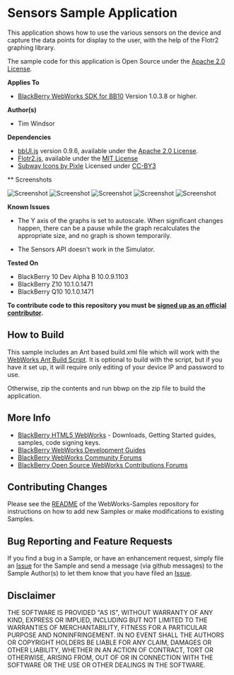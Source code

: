 # Sensors Sample Application

This application shows how to use the various sensors on the device and capture the data points for display to the user, with the help of the Flotr2 graphing library.

The sample code for this application is Open Source under the [Apache 2.0 License](http://www.apache.org/licenses/LICENSE-2.0.html).

**Applies To**

* [BlackBerry WebWorks SDK for BB10](https://developer.blackberry.com/html5/) Version 1.0.3.8 or higher.


**Author(s)** 

* Tim Windsor

**Dependencies**

* [bbUI.js](https://github.com/blackberry/bbUI.js) version 0.9.6, available under the [Apache 2.0 License](http://www.apache.org/licenses/LICENSE-2.0.html).
* [Flotr2.js](https://github.com/HumbleSoftware/Flotr2), available under the [MIT License]()
* [Subway Icons by Pixle](http://subway.pixle.pl/rim/) Licensed under [CC-BY3](http://creativecommons.org/licenses/by/3.0/)

** Screenshots 

![Screenshot](https://raw.github.com/blackberry/BB10-WebWorks-Samples/master/Sensors/screenshots/IMG_00000004.png)
![Screenshot](https://raw.github.com/blackberry/BB10-WebWorks-Samples/master/Sensors/screenshots/IMG_00000003.png)
![Screenshot](https://raw.github.com/blackberry/BB10-WebWorks-Samples/master/Sensors/screenshots/IMG_00000002.png)
![Screenshot](https://raw.github.com/blackberry/BB10-WebWorks-Samples/master/Sensors/screenshots/IMG_00000001.png)
![Screenshot](https://raw.github.com/blackberry/BB10-WebWorks-Samples/master/Sensors/screenshots/Q10-1.png)

**Known Issues**

* The Y axis of the graphs is set to autoscale. When significant changes happen, there can be a pause while the graph recalculates the appropriate size, and no graph is shown temporarily.

* The Sensors API doesn't work in the Simulator.

**Tested On**
* BlackBerry 10 Dev Alpha B 10.0.9.1103
* BlackBerry Z10 10.1.0.1471
* BlackBerry Q10 10.1.0.1471


**To contribute code to this repository you must be [signed up as an official contributor](http://blackberry.github.com/howToContribute.html).**

## How to Build

This sample includes an Ant based build.xml file which will work with the [WebWorks Ant Build Script](https://github.com/blackberry/BB10-WebWorks-Community-Samples/tree/master/Ant-Build-Script). It is optional to build with the script, but if you have it set up, it will require only editing of your device IP and password to use.

Otherwise, zip the contents and run bbwp on the zip file to build the application.

## More Info

* [BlackBerry HTML5 WebWorks](https://bdsc.webapps.blackberry.com/html5/) - Downloads, Getting Started guides, samples, code signing keys.
* [BlackBerry WebWorks Development Guides](https://bdsc.webapps.blackberry.com/html5/documentation)
* [BlackBerry WebWorks Community Forums](http://supportforums.blackberry.com/t5/Web-and-WebWorks-Development/bd-p/browser_dev)
* [BlackBerry Open Source WebWorks Contributions Forums](http://supportforums.blackberry.com/t5/BlackBerry-WebWorks/bd-p/ww_con)

## Contributing Changes

Please see the [README](https://github.com/blackberry/BB10-WebWorks-Samples) of the WebWorks-Samples repository for instructions on how to add new Samples or make modifications to existing Samples.


## Bug Reporting and Feature Requests

If you find a bug in a Sample, or have an enhancement request, simply file an [Issue](https://github.com/blackberry/BB10-WebWorks-Samples/issues) for the Sample and send a message (via github messages) to the Sample Author(s) to let them know that you have filed an [Issue](https://github.com/blackberry/BB10-WebWorks-Samples/issues).


## Disclaimer

THE SOFTWARE IS PROVIDED "AS IS", WITHOUT WARRANTY OF ANY KIND, EXPRESS OR IMPLIED, INCLUDING BUT NOT LIMITED TO THE WARRANTIES OF MERCHANTABILITY, FITNESS FOR A PARTICULAR PURPOSE AND NONINFRINGEMENT. IN NO EVENT SHALL THE AUTHORS OR COPYRIGHT HOLDERS BE LIABLE FOR ANY CLAIM, DAMAGES OR OTHER LIABILITY, WHETHER IN AN ACTION OF CONTRACT, TORT OR OTHERWISE, ARISING FROM, OUT OF OR IN CONNECTION WITH THE SOFTWARE OR THE USE OR OTHER DEALINGS IN THE SOFTWARE.
